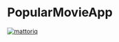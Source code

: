 # PopularMovieApp

[![mattoriq](https://circleci.com/github/mattoriq/PopularMovieApp.svg?style=svg)](https://circleci.com/github/mattoriq/PopularMovieApp)
